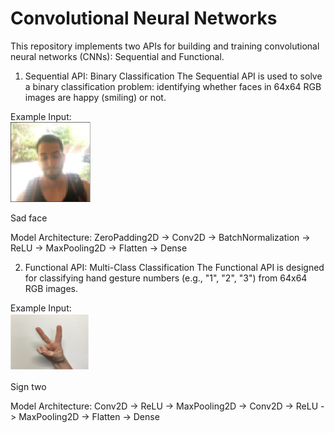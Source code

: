 <h1> Convolutional Neural Networks </h1>

This repository implements two APIs for building and training convolutional neural networks (CNNs): Sequential and Functional.

1. Sequential API: Binary Classification
The Sequential API is used to solve a binary classification problem: identifying whether faces in 64x64 RGB images are happy (smiling) or not.

Example Input:<br/>
<img src="images/sad_face.png" style="width: 128px; height: 128px;" />
<figcaption>Sad face</figcaption>

<p>Model Architecture: ZeroPadding2D -> Conv2D -> BatchNormalization -> ReLU -> MaxPooling2D -> Flatten -> Dense</p>

2. Functional API: Multi-Class Classification
The Functional API is designed for classifying hand gesture numbers (e.g., "1", "2", "3") from 64x64 RGB images.

Example Input:<br/>
<img src="images/two_sign.png" />
<figcaption>Sign two</figcaption>

<p>Model Architecture: Conv2D -> ReLU -> MaxPooling2D -> Conv2D -> ReLU -> MaxPooling2D -> Flatten -> Dense</p>
